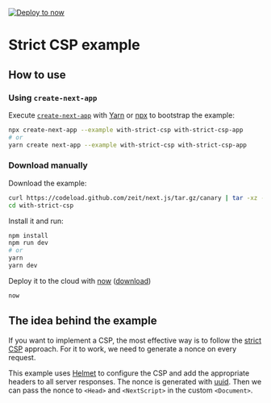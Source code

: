[![Deploy to now](https://deploy.now.sh/static/button.svg)](https://deploy.now.sh/?repo=https://github.com/zeit/next.js/tree/master/examples/with-strict-csp)

# Strict CSP example

## How to use

### Using `create-next-app`

Execute [`create-next-app`](https://github.com/segmentio/create-next-app) with [Yarn](https://yarnpkg.com/lang/en/docs/cli/create/) or [npx](https://github.com/zkat/npx#readme) to bootstrap the example:

```bash
npx create-next-app --example with-strict-csp with-strict-csp-app
# or
yarn create next-app --example with-strict-csp with-strict-csp-app
```

### Download manually

Download the example:

```bash
curl https://codeload.github.com/zeit/next.js/tar.gz/canary | tar -xz --strip=2 next.js-canary/examples/with-strict-csp
cd with-strict-csp
```

Install it and run:

```bash
npm install
npm run dev
# or
yarn
yarn dev
```

Deploy it to the cloud with [now](https://zeit.co/now) ([download](https://zeit.co/download))

```bash
now
```

## The idea behind the example

If you want to implement a CSP, the most effective way is to follow the [strict CSP](https://csp.withgoogle.com/docs/strict-csp.html) approach. For it to work, we need to generate a nonce on every request.

This example uses [Helmet](https://github.com/helmetjs/helmet) to configure the CSP and add the appropriate headers to all server responses. The nonce is generated with [uuid](https://github.com/kelektiv/node-uuid). Then we can pass the nonce to `<Head>` and `<NextScript>` in the custom `<Document>`.
